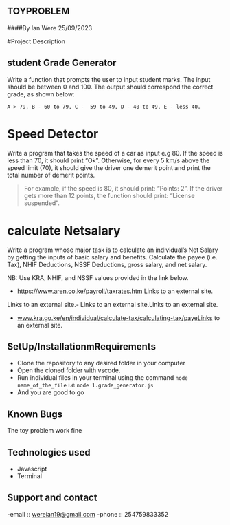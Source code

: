 ## TOYPROBLEM
####By Ian Were 25/09/2023

#Project Description

## student Grade Generator
Write a function that prompts the user to input student marks. The 
input should be between 0 and 100. The output should correspond the 
correct grade, as shown below: 

    A > 79, B - 60 to 79, C -  59 to 49, D - 40 to 49, E - less 40.

  # Speed Detector
   Write a program that takes the speed of a car as input e.g 80. If the speed is less than 70, it should print “Ok”. Otherwise, for every 5 km/s above the speed limit (70), it should give the driver one demerit point and print the total number of demerit points.

> For example, if the speed is 80, it should print: “Points: 2”. If the driver gets more than 12 points, the function should print: “License suspended”. 
# calculate Netsalary
Write a program whose major task is to calculate an individual’s Net Salary by getting the inputs of basic salary and benefits. Calculate the payee (i.e. Tax), NHIF Deductions, NSSF Deductions, gross salary, and net salary. 

NB: Use KRA, NHIF, and NSSF values provided in the link below.

- https://www.aren.co.ke/payroll/taxrates.htm Links to an external site.

Links to an external site.-  Links to an external site.Links to an external site.

- www.kra.go.ke/en/individual/calculate-tax/calculating-tax/payeLinks to an external site.
## SetUp/InstallationmRequirements
- Clone the repository to any desired folder in your computer
- Open the cloned folder with vscode.
- Run individual files in your terminal using the command `node name_of_the_file` i.e `node 1.grade_generator.js`
- And you are good to go

## Known Bugs
The toy problem work fine
## Technologies used
- Javascript
- Terminal
## Support and contact
-email :: wereian19@gmail.com
-phone ::  254759833352
   